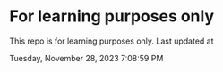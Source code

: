 # For learning purposes only
This repo is for learning purposes only.
Last updated at

Tuesday, November 28, 2023 7:08:59 PM

